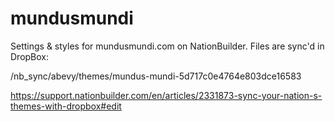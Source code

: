 # mundusmundi
Settings & styles for mundusmundi.com on NationBuilder. Files are sync'd in DropBox:

/nb_sync/abevy/themes/mundus-mundi-5d717c0e4764e803dce16583

https://support.nationbuilder.com/en/articles/2331873-sync-your-nation-s-themes-with-dropbox#edit


